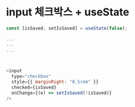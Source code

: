 # input 체크박스 + useState

```js
const [isSaved, setIsSaved] = useState(false);

...
...
...



<input
  type="checkbox"
  style={{ marginRight: "0.5rem" }}
  checked={isSaved}
  onChange={(e) => setIsSaved(!isSaved)}
/>

```
